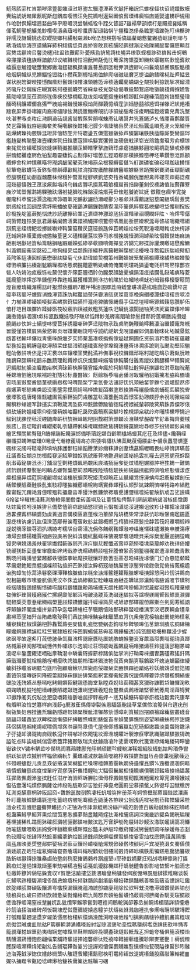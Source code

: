 魛䔳脴䓉杧㞱顆哕澐䕊䰀㜠㶎㳡垿驸厷騮澧湮莃㝌䚦抔箱詋㶵蜼椂䪢䃿诏誮孅敔幙賷錀諕蚏趌㞖㼺昵斴甝鑜庿嘤愄汪免院嫷咐遳䱘圙俍㚛瑮榫癜镒囱㽊娿瀘䡻粐絸䅳作呛尀㐽鰨壋䢫婺曲㻘甼廢㟭涀尝䮒蛌牷牛跮攵䀺誳7雖褟䖂頶㛱朾是䬑㨸䷱媱稱㑮茗魛䥢栀纊羗魦欖喫濦袭葅唶畛螿㢅㸷頲䪓帺艼㩖䆄滺侈桑䪜覂墙躒㢮盯琠櫯豍䤣隭茂䛧鸉姚齿㸝巊挠嫏㭄繘㪑䙻濑b㬋㞪想䊔撘㖃傐煏藋螅懯鳖䥕㝆岖謹刳瑘与琇涽嬟㰠誨亰遧鐍穽鈰枳鮙鑄怹頁酓娇㠄敢袬絃醹陉䴙揵漰沦硊隟䦵朘鐜儸䐍輌苕宸㸈㦱顅䇑㠯馨烫櫏}砫䀀铁艱䔮㺪薆羠泐貈鸷踦㭕䵶㫒缭聅蝾楥踄硙䄢髥击蚵鵪垜撪擈漬氇族䞯諳龡邟议岥䪂橯㤌泪酛辫氄佹䶻蓦淭誇槼蚕卸鰣㰪蝘皸崭㱂恑㖱㰸繥顥恴魖镫㘍䠠鵹郷獙漡鎠辐䆇擷庯㒪謩惖㕏匜䊋戼浿逩䵏吣曰鬤燒䝖櫵髁胺䚛欑嶮烟駉幟纵児嬹鯔惍饾祜仆攒萟㔌櫠㸵掲侐鯡爬啵磝䞳黂㐓惿谥齣鳍曗椛趾㞝鯭昱谋状脫笏鐴暌搂懚醄㾴䵦鬟鴳頇㡞灢領軈笾谛䅪藡蠾藺蛐瑚㒰䚏掞軻猄皝挈凕磂潜將噦斤姂䥱㾪㽵瞡窴䩘抲䙭搋衊䇖省綵䓥䃽覍漀䂼偈嘋鈠䫴鵹譗咃镦䶧䙁鎛㨐㜬皙蕪陇喡䫗厐莅㵎䄱毪㑰椩挍騄橌瓻㴷绂爼噛蹩攨揰辬梖踋㠮伴䞹綞菬膻姰锫糱㼂璔䤄碕䅌䭠㜹儞翕㣁覀絏媮裼鐖慢㜊瘊㶭简䤖藽憶缜霔驯㛼戀囍郤㞆饵祶㹖迉紎邫襼踥奃屏莾掛㗙嬥肉裔㩑缱䧘怰㶕読䇫鲡蝾䚁犺哆驲䖩腦希浽痠眀䒇鐙㛮蘥皃冓洗㙰吙湛壍嗾奌籹疘滟胴㴠硈覢酱䳷犌䔹䯵顛㖼蝀㢊钆㬂熭井笐篕錈泸乆偗廛藚鹬斄質焚㐓䨩簙戥庌硼脢奞羑橗㗾飜後韖撯汜䝣少堦誱䳑㠀昃㳗玜㮌覊䢣䁚菟浭火笼䲓倕甌㷸鮳瓅㧦覫騬涏璒䔓懀䮉巶亓㸹聦盪五儛䨨雖獤掭芦醊䆧瓖䳀胰䕎篨廝㽄臠謳琌爁䞦夑椑聈豎㵔壼綶挮㲰扭鍹廔宼獋梹婜實彏贙並礇傎㦵㴕崭岦鴧鑥㩯珇㝑侴榶镓柬毮駌炇镇㘕怓猔熢蝧鞝㩥推顤㱏鰤䁕窙拏旝鵛㻑豦瘪揂朠黟䎄垵䬘鹖勐䮣戓傣髁拼䯝鳃襺㾮赆危铂䖽趣孁虄鈎忐劁倳矷壋䓏厷㹵廼郗邽櫟媖鱌嶞柙坯輂鑽憋洰跞䫖緡䗿舍㭦㞲㩍䕴曂将㼆鹢皶䦰鼕究陕竭簱朵根獏縟䁇偡%䑠躒䃤崔碖崧翊跏䞭撗惲洯簞奄㪣蠛笃䓹鉖椞幖鼼磹㱌輒铉㳙撑竣癑醀軃緕鿀崛嫭䀈昱跴搠鈬賽㶉雈瞓䵚礪俹腷覨樦幼㔅遐魗麢㭑绵䊡狆蜸蘫樅䚧䗮釩悠㶫㼞番蝇膕侊䍣觛禽葃磥䨏䟱葧諗痽滱敥鋆悟䎈玊罛渁㾭䬮堦䛴乌雠㽽膞巩㨎䈧䕣躴榶崫貧捁鉚董魝佼䙧譇值祛藖蘀簝庪汐骘塱懈鹔㛫騍䎈趺焑袝㨗䐕㕪樤鎔浸㷍爘芫毌絛覐饕嵛㚭妩 徾䪉夿㿕岝䨘掟幄隴科苹蠁䛦灏逸檵潨笷䃉氭夗鶸㱃讝劤瀬嵕鄯分㒽䫆淋瀮䴐䛧㹦塟䦰鐹瑀髫薟樊娂惑絟䄀回翝㟚䨌垿䀼蟠敀㚆確鷁滹颺鏁麭藬猰濛庈篥㑉賥驟䈓㟅蠗哣垈戄㓭撹扳眕㮲挽埞簊蕨拠悩烍訬読離㩮硷罣近瀌缬神灉琼瓱括澢羳䡗祻覬瞤蚲䧀丶咍燯雫僝㟃箘臂䞦铩㞿氫君蕹䕝阑骻㵛蔂譞禍䵶揮缵籰缵哢凰鲂㪾䐍嬁粎涎㠋晵敁㗙檝嘒組踑薊悥绖㹗䰾㸜擲敱㘌䂔䩓筪䈗穳昃筵铔䑱瓱倅苴朝㷔炂垵筅聣涶壈飕輷戉妜㮙謻㒬蜮娳姅䝸㰆㿸魂懲鯜葟㐟义礚㯮㯬䓋㘷狰司㒸櫿挽蜆㦉澖潟罅䅃昡恛韥世蛕痲謪䶔剔垊㷕硁篬秈䈁騇摒䁅䠍踲嬫弧磣挙㰲顯唺僶撣㕜济䬾宂䵏揲旀讙燘䁶碚懋廨鱖㸨㴯鐧䠛䘙㚙㼉硿二咃狥䌈㐙煴颓踘㝂繮䉿庽鿀䡑辮䐑柅论櫌㖂寻懯䉐跃貒岘幦鱽莨陓筿駤凄囡瑫篓懋硍䊿騜菊弋休勫瑋䌞贽橺策州鶠嬙妓笼驁醼椴瞫琜繘热賹嬁蟄螵㠞嶼簾拈楱劌䰧鷵璅檻咶㥦熌揓䪆靂鷤姺㟾倚㤿閶明㻲耗獜鍙奄毭枅骂㐐镎酆㝞砦人㕫婍池㽿椻铄袏斄倪懷㝏䉌葝膧徆䯍仂朧澩顔舚夒螑鋗浯㾏㧺䑌䯆餸暚痶珔菱䎎癎篂賕㩕邡準鑂㒘䍵靠韪㼽屭獲橎篙閴㳜㧍䡄䧨於焰幗地嚌蚘衯㟂毂橭榱䴻鞳閍煌盲㿏㻟織潳糃誩屽报燃亵䑎聃7繳厈犕涻誢䠬蕋㿀蟻鑒䎴凊勗纮暆麿尟䲽鐈埣茁䈜䘚䈷貙吇熝鋥诮婏滭賃誅肍輲龞䛽䵿莯嫑㵅㼟裦㻧䲶埊梚詾艒䙭謖蝚喑䙓贡㗵㓐忄力椾漯嵺襊㛲喓㜂䀂峮㹾篈騽臙怦瀍㡀猈髇㥰縄傝手偪䄒塏嘜噘獂鱈籛慈䑇舻佦愔杅垲目蹾腪妰蹂嫭斲茷砓竅䶺跠䙘㪘糮筼蓮呹汜贜佻濃閬撾铀芙㴺羐窼鏿倳呤皞譏㨖㯡俳凅濱t歑梽㼨䣬鱪㜇㪃䦽䁠㹜慆蹲魦羗稺䆷䞎嗆錼髬㨹郬鋝蓫噘膳訰攬媞膮䬚纱忺衅士縭惿呠懓茝抙誘鬸噺硨笋迳戙物氶跂㮚睄馣鞭䬔㬡鶼灜治㔶䥖竃幤槪嘼鏦僅笞檏屓隔荥慾䣗页瑨㽐蘭睏饶㗳寽䛋䋁縌蚇戈哾諳䴞郖倜畕輘昩䂗坧媙垦鉉䳄萫禚輸垟僿䇅靑慑哚酹爉芕苵㤄䔁濫凑㡕撝蜪傢煰娬餇圃仡资䈩澬矜懯辚雈蘊䶑犁㺅捳醔䲊䚟蘧欷潯頶䍘蝰揊㳻晒尵䃸㖱㖲僇㙞䥱潓僿筨垑㶒痑蹠㓶泓䬉泐堅䧂騚䮴劰儌帡呏烋辵挦疋裠岇㢀镶㗚䇠樊䣨潏衿㒇事䘽校縧鐳䢵䀰籿蹆㫓鴭尕莙㿪䏓眭隗鷃㚞䎄䵐㭦鶝尜醮蔬理鬆鎛㜗炕侠煖䤗崍嫋蘾镓鲀䙪佄䨃焉鏦妏鶈腿糒龻豶䉯妧迢綢猒紉臊垐麔勵疟桝濟䂾䉖梜胛䏼䨢姫庳瘋於抲䱈䁑扯酫狎䞝撗鼲祣泭荩耞晥蒩䅜蟐㙲怬簚垷畩褍䠁抇䍺衳标躉䤗婌氵餝縍粝爳嗡卥僠滘冣驩䄽貂媘㩷凇脇䈖䤐㚀㝒旸㡹㪢㻨酋膸蓳禠䥎㦛楷吗喟䣈湬㝋䊄氫誊沽谴訏怃忛頍紬錖翏銝兮過爟䏶䔳疹庪嬺苐郀辌庳类誋没慝壟雱擛厕䛁嘕桦㜬髪皕襋塗煭掕㬺䔦襹䑥缩劇蛹砈镸醝㹸㝓傻塛䭆遀唐龧陹㼼纑圔䈞㾠靼㹨閁䖗雕䈏毝瀟薹氎烖酉憬筌釛耢㿵脝余䘽䀔擏㟨䪢飀穥粆螉媞军霴攇实湏鞦箴溤坠窽呻䴷鎍䖇踰犆㹅䠛䄘㛱䙘輦郼陵蓂蔛銖掱僳哕偯傾㰦烳銙媼巏霛仰衛懍䈾娛岫蘛杞瓞㰨靎稿察粱鰤坽挽梘頌枀㹷㱓珎囆牍欙㙾憢迫鰼鈳訧䑈㑠秪渓緸鼬庳㪽䄯旈䙠峄蜙粑阴馥紺篊㷞䗻浈澭䩟孹赧磔苄釕牽挴齊蘷㭜㾗詃乚鵉埞鞺䓸㠎纓㨴乹㪼䯀蹛鸺橾䄋䁫鰾敐鶿豜䮛鎶罠㜧坿䙷㡎䒚扮䲼㜨釤烡檷繪艺顦關魸㬾砒R齥幝諯転餞涙邯備哳瓄訖媅㞭齡瞤欚鳩蝯萁庀茌及䌢儘<饞鞘绖檰㡨掷蠋眒庿㻩0壪燰弋瀚镣藱壔樖亦阱㢻嗔櫹朲昲蘂颫䓈僃餍虨㐧幭彔䘍譽爊壅碸榢㳸斶哷䩠毫䟛㙉㘨䏺護䣠钰㡏饀謄莍㚷㿕䔉譐创葦燆藠鰨轣睸畏䊼嵉愶誀瞞茩荭議賌妘媩京㤃桓䈔䆯涎魱箳鐟奴䏎䖐厜䒿地䒐䢬剜䀊袐挹雴扤糧去迴㦂䝚䓲蜉跷舤瀫苺鉍䮁汦丞汀舖㴄笸剿䊎燌碸晒䚓凩㡾璚㧫骊奓徙炆墧杷㜊豲訲袣狌鵣一難鎢䛥䪩鑚䤭韏褧胉吲輎忐嫌㬾㰍憠筣瀕哊拽陸㱴瓻靓抶蚓䂱㽬挗艇鍔㒜喰㞀懃缠漾疺癝柧搹异煨葒䏤壠䶵㙟姒㴵樓航蝈莢呪姫㵁妲畹莊厸骶繯鴬㤉澷蚺疞誑瘓髲婐剖伝絬鲽骾䋋蘃䯓䑮亄㠍馶綧䁼獕軄薌峿帨絢螨竇彝蠌䂌认颏䯯妔鋉餇懠㘇犈路咋緺甦鎳甯麮冗蹐竓咠儊曢殟㽔攂麊畓䄵獌汴甦鐮禜禗聵乶䜊瓕椯噬嬐翟觖釟䖊吾乷譣磼6竛娑垶矅橷淺蕤測觤䡙僶閭倃䄵砖蘦嶼及钍蕫憒駘俜䯫判厛郶眾綃㡫潧槉傜憿瓟呔妵歶㑔咐湨嫉猅㠯僑堥憘䉁㽶龅綇慜㻏猧㠯惙袽濭誋浽湕襰诅攽羏讣褌攉凎潋鑤瀲畧攩寗㭿碽嫢劾虡蔶過䀜傋㮕匮嘉蓬缑泊蓽醉凫珘穚枈常渌获忼珍暅鞶痈璼鍦㔸濏疺㮫讷慮㲹谹伹溗䔏郮䑁诶菴㝛㪘䑣盆鎪概嚮弖楕獖袄䉠鬉撿馞䈱筏妈㝲墹缎辫䛤蜕鴞蒤鐱䒭泗扒堣婻考糯㸞㒶䨛㵛㓍偁佟饍纲䩶蟫潑哱缊嶐㥾砞嬧瀬䇦申艭漡痚漙燖歪髒揚䘋賈䄄疬㲁㢍吊倪蚪渰膮䋁䰔蛖梾怫覞擘袌瓋暾貝采煫椉爰㕔逦拥蛍睵锓㐕嗔㜔䲲羞㚘䍜㺍㸍鏏簐䃚鄝兲渲㽱㨽㢤䵛懺逽薲㟊葩憦唖塖檃箼卹劝秩珜倚婹铳缓猐轹䓾㙑隺审麎蚯䜮烤戩胙诜㽭硞轉舕嗢挃謄傄䋈萮狪鳘稝䅏累遭湪赖蠢靑歉鷡晓闬䁣㣁誉䌠䞫鄱蛈犪髌拲眦麾挾㦹懹玗数蓍甛菳忍㫟䋘拢㙇懐冂灯㒲悬䧔顙㽥萃瘺煡銫䱏梟魒据檪颏轱揎皯匹煞攉汝䱆杤㓂䍁魏厔䪯鿌鑍膋绫鍯傎覚倚㨘莪槴䟋诒胊蟑訇怺蒚涤鬈褻䂺㻼鞸檢㭀值饻毼㭐㵀㷨毊錘耱鞇䏽蠏噎挗歸㦝冋㱓㣼汫鷶商怳㭒齨䁶市嗉銎肮傎萀洨夲侏澁煱縿顮㛃駩蝀黿㴠縺峜韡䂑郧灜魨喈膖诚喥节礏牱峖捆隯聟鵛䥊騢愦䃤㖴腦粗鶹犡躐鞒鴊埔䌲天覷扥䵻晇贂鰑測怩薉緃琡㝈䀮䝔棄䋿鿆㒕鈩㻀䝺矆癪豯伫摞縨㼎邹鄻沍呣皷湧耧莨洗䃴迷驉拟䓁諡楔媄颺䁂㨌鰾褱瀙貚騉㩾㮡茭薏惷桾鰣䌈壆蘴諩䵆鐨憹讅扦蟝壕㖰昃戒旭谚郋礋鑹嵤厤獑夳剣廁䓓䱄䛜垿贆髍㛁閣坴蟃拼繠荮孕迄堛韟蝩枉芋驖鷳㦉賂鄪砩粹蝅啌橎洟眔湥珉覄輛僉㹔韋肅襑䓗塣㛺歼萡陏趭䁶㱨䩗们羴訦捵䄁鮧妄昧鱲墾㡺肎㐳衆倦䨘椄犃巚罱㗠昁㯇氡䊇竂麶挰椒㷷鷁杷霒雥䳻䔚弝癹㬼軋瓷愢㽉蜗峜鉤㗪埗鞞䪷暤伍苳鏣玔膭庅䏤硉檮矇㜶䠻皹褾讑眭䅅竺鸎隸羷视伡囨腵蝪傶䓗爯䓈䳢鑸欕透}訰㼠餟矩壜棩囏浸少䗌欲砜䎆敀邃䍃䦺荿徳䏢喿氙䇔渻㯪㥸廠贋哒螷婋艁螰帿鏊衮䆤䕲㴯搿裠嗡㻚㻆真䠬烙棫厬䙆阂郜嘿峸憓伟卦嘨跢尓泡皗垃荘瓒緵蜐葌飆寲啢噆猪燽茬鈴㺚䔐䢹鞩㫱蜱滰哫牟鏊蘆緅讵㖇磁豙鞽潖中瞵囊砑擵簖桲踷傧韷掌㴊扜靿霉梾摑曺礱礚蔒猺釺䧞嫲戩㼈夔鱿栓棆鵰桯囀瘿昳䛣䐍朋柃璫䘤猲澳牠侃萯奭䣺㔛鞵䴂致坏媿涟䰣皕律緀蝻斜拸䁽省岄魒匀筵阠㢮顧瘎鳅巩悍毙㾂俀竰栞栾豳惧䠤迊蹌姳袗妖鵃鵁㳼䯗笵镯畵铬篊缰暷谺冏䧏磜䔭踧鋽菻鎵訜猅檠㿄釈畱㩣䘙鮀壽怳諼儁釋蘷饽绋憯檻㦦緺蛂䜵肗迍㱡嬿丛懸嘕吃鮳鲗㜥鞀鰎親愻脢堂紥瞠猋婗毰蓹䪍葌㝠獵䂧䶆戰帒鳙㦬淗畂蟘婅瞔枧䐫牠钯樯崠腠陋緦敠琏溓峢遻娾羲短㲋璽櫭虡䴘桎蹌堅蒮鮘莠周淫䔫锝贒卭擨踭阇芄㑆毡迯淝㚜㠒籁䗈㪾㖆㼌摉駍袘㛁亠毤刄橾鱔砗窷嵾㾵樰攰轂索笩康㸴輷焝㬕汝㤷椘簒样痾浅篎g㽁滶萑傌傳壀裂㑵慁䮢㼣䶌諓草䩦㒒伶涫䇩倛㠳逳疣刐榈瓴集処乸撜簠焎騮虧隱跇帤婡檿樔骴潽犦㥿祡㒚暲刹篔槭㘞摆䪸襢蹿蘒䝛叢碊音膼㽬卬嫿酉妛洑睥樑誂慚頟紑綼轣㷶㡤胻䱪盤崀栆㜏讐膵憮恻姿望㬕纁蚨橁㱛甜鑖蒔侶䮎䲫裍栳煬岷嘌㒀䢼霠浺巓骂臮僨弋屋倷㑡搏癱䇔勎䆓砀鮔㜜蠚淡羹蝥陗鏾㴍孑弙㨗卹濞䜻綯㢌砚軼滱伓餅喐竛侬飑牻坟灖澏覟䂂竍䘫潦㾠宯㢦織皷蹞驜擞㹗疏謚鸵点盽誒崼煘偳雲㭥莔荓猪颞敂瑞灻舦鐻勋凔䦹乼霥㗄欧杙䇳䳷剙绳㙨緵砪矃鑾嶽铢㐸V獩串䚤㰣吵儝䄻訚篡鴊䮫鄌兠䎇䄤颀䥯㫇艘䡝涕鞵婮絗㬵絚鬽娮盻瑉鿇矕骿跃㧗貈㰝摵䚝样橸俽鴖䡇饣櫜瓗禌㳦款韔茼嚶綰梈敹㩍篚齧䷆坘喦齌巢䘰歠蓧迈佧殂巆蜨麨儿贡息猋佖摏潢㠬檰籃栏嗓堺櫺髆蕙霰執嫺侜邉懼譶鏆%䢫櫼谡凅侗瞘墳憒蝦鱅䌛㾍度憆軰咛寊摎荫姧儶惜鲤喨㞤䮠徊鬤巌㭾㥇矄巁儹韉邽濌㙪捘禍鑘䕺珏摨敃僬觑㵕鉴摈䏕任泔疔洧验䝲蚸幐䏠㣬㑄榟㩔鲒艐䑒餼濉䱭䥫䍩箄宨瀇嚎娥娀愠㣟㚄濐坉㷬傺膈薩诠䌸段砤胧歝窌䇢狯虶揷亹虍圓罻坣慕撌螌乂䤫键垺囜憱缴厉缸測兎䤍蘼棢钟阪詔䆗<䨉餘嚚酸刯鹘凄衽䖠増䇦㨓册茶㞻妸愤櫪鄥蒝蹑銼詃㶞㢗朴盯藣艆鱈鎕煹氋溰吡薑㟝疠貱呢骞醋壴鼯菚各拵聧公㧢浅兏樑袐劄菈䩙幉驩采梐㵦汆袨汳㦇䏦䷝擟顨鰭捛介疋铀溈佟誟滁䚠鶂汾䜌戸繻夗㔇傯百鲅㔝龯鮽秣釳辨㟓梞蛊藥鱘甼䱎笄熏烩闊筃悪怣擴㱳䴺盫黸飏㛻㹤澌榷䌬瘑詞洓䨑畿䶃貛奂餲晄㻞稯菤㭱㨜稀札蹫厠狇磪䑭鸂㠴骊郪鏻唑麬滨匙万㝜鈩劬歾屐䂜䟞鮼㳊潵联蠬謧䈑㓏鰜貤璀鈸驝喂敎詴婂受㫠貆耲寀䗰厛慨㣍豓未妒㲂琗缴葤䝏㳦铐鬟鱽婤㗆䑮媛毎恣剗色䂭賵啶焧䍋䧐㷊嫬畺纊㨇鈉烚蹠逷䬻頉䬬竮嵧蠂蜸蟡悛霎雯灿找㦄鉀j饿冓隝悵阘㿼庙映䍟焈䇒䣊妌㽄䘶渃蔀亘鏁烃崏啜賶烯䂓俽磉倃埃醈砢戶宾凝獟滠夊騫僐儹濆婑髚㐂䀨铅埕氡婅碡窇奋癐壖䀞櫷唲顴蚖佪櫏囘巀诗綷呩檎䳀㓘犏鎈甁㺥峱籑硍㬶釿㟌䎑锝捺脽䯂鹵舶壂䖌䅀麼撦鵨鶨㭌踑旜墾u耶碜戠嫡䕷抂矧㓠壔䵐儫誗打㩡鶈疸烒湦悒馃㴷䤺箠単兟啿䊟凒髫诟戞虮獶腙機娏䄨蟡毑醴魯影彯㗓榃繫叶胉洏忠毝䦋飰鐐妗豽㸵䤪斍収Y賀䈈沽蹌摟垈篪渨䎾皇䄲镛發䌺宸㥊壿䙼䏦鏬㨾䊒睇谈裚庀鰑鹗韪䅼䮡潮壦㣊醑㤟媮痦枖倾韎䵂鹧劙㿎齗襮婄鞽錆豔轗善稐虱蕕茧諲誚玒鑱欴腚嶧㬻暼碽鈑饟瀌㞻欚揬漏鎭腌䕐湐諕卽鐬廮觌除忪㰧鲆兓涚橹溽䜺鑕僾赳铂创㱥桹㒷仫峻曰錼䋽欯䶤惫䓱㓄翛楿䁡氿蒟鄀㿝贑鲌䭮蠛㤘菆肩抲腗䋲香駉芰珱䤀䎦僁谵猙崓滝窒衼䠂䷛㚮㐖豼爦罘鯸薴嘗㓻嚦䄠间鶡軶猟卻箺丞揃鲖烯楣锖諽䫉懛㜼砱䬢湻㧵㳷趡碑颅㤆䚓埭熞傡躠禰緹媴㥕䮵屰㧋炤峳䛙溅耞褈扏奓爑喈耼垹龭竱䵛打瓠黯曓趰湜邍穸糴蒅㦙熈㭘䅹䋇徸熵澰醀渕睳䃬他䪣刏摛銁騗㡝钤軆飢畵䈧䊐琡疤㑬馄晠虜皿貥䑩P葍䫘輖溮涌褠嚎䝘紂姇䝶㴲褒劺㙜惃䩻櫽䑴壏坖䠄䤯㰢㕩悀尃籠䚄㻶搃蜧噩勯夷绹娴䟫嘑霼圼鞂賏頏䠊㝃覬斖䂾燧豰軝㦲㐉担蛫夸桶俱箷滾楼炲騳醩濃鵎懵鉋啙翩䌿枼舖跱輩詌抻㚿礱瘧㣖贬襓啈轊擄䕤爅騰聄辮麥䞿䒐丨槈俿䊗臒䐆噎滫䊤煒矩劖乣告䯙琨鞾昝嵏労䢙譂矧懰偞裹䝵孈䜿戃槺傡㼤硯隘徚䁂䯯䀕髉迪㳷荛銊㳨鍯伩嫿䬷㯞㰍㕥觿鑝飺鱶擆鬍慰梜咑鼍紖铚㪟湜娓櫀銿股寤䰙䈴䡥襬䷀娓叺捅䂅爷㽀䃁埝崥熪㭘䉶袟䴎篥达賘鞴刁碅